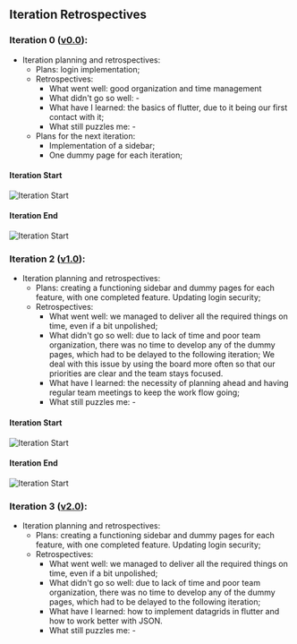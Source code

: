 ## Iteration Retrospectives

### Iteration 0 ([v0.0](https://github.com/LEIC-ES-2021-22/2LEIC15T1/releases/tag/v0.0)):

* Iteration planning and retrospectives: 
  * Plans: login implementation;
  * Retrospectives:
    - What went well: good organization and time management
    - What didn't go so well: -
    - What have I learned: the basics of flutter, due to it being our first contact with it;
    - What still puzzles me: -
  * Plans for the next iteration:
    - Implementation of a sidebar;
    - One dummy page for each iteration;
    
#### Iteration Start   
![Iteration Start](screenshots/iteraçao1start.png)

#### Iteration End   
![Iteration Start](screenshots/iteraçao1end.png)

### Iteration 2 ([v1.0](https://github.com/LEIC-ES-2021-22/2LEIC15T1/releases/tag/v1.0)):

* Iteration planning and retrospectives: 
  * Plans: creating a functioning sidebar and dummy pages for each feature, with one completed feature. Updating login security;
  * Retrospectives: 
    - What went well: we managed to deliver all the required things on time, even if a bit unpolished;
    - What didn't go so well: due to lack of time and poor team organization, there was no time to develop any of the dummy pages, which had to be delayed to the following iteration; We deal with this issue by using the board more often so that our priorities are clear and the team stays focused.
    - What have I learned: the necessity of planning ahead and having regular team meetings to keep the work flow going;
    - What still puzzles me: -

#### Iteration Start   
![Iteration Start](screenshots/iteraçao2start.png)

#### Iteration End   
![Iteration Start](screenshots/iteraçao2end.png)


### Iteration 3 ([v2.0](https://github.com/LEIC-ES-2021-22/2LEIC15T1/releases/tag/v2.0)):

* Iteration planning and retrospectives: 
  * Plans: creating a functioning sidebar and dummy pages for each feature, with one completed feature. Updating login security;
  * Retrospectives: 
    - What went well: we managed to deliver all the required things on time, even if a bit unpolished;
    - What didn't go so well: due to lack of time and poor team organization, there was no time to develop any of the dummy pages, which had to be delayed to the following iteration;
    - What have I learned: how to implement datagrids in flutter and how to work better with JSON.
    - What still puzzles me: -
    
